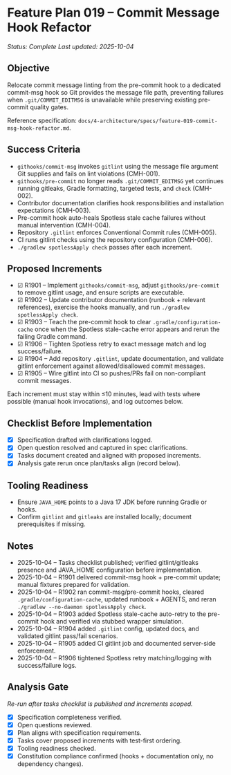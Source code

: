 # Feature Plan 019 – Commit Message Hook Refactor

_Status: Complete_
_Last updated: 2025-10-04_

## Objective
Relocate commit message linting from the pre-commit hook to a dedicated commit-msg hook so Git provides the message file path, preventing failures when `.git/COMMIT_EDITMSG` is unavailable while preserving existing pre-commit quality gates.

Reference specification: `docs/4-architecture/specs/feature-019-commit-msg-hook-refactor.md`.

## Success Criteria
- `githooks/commit-msg` invokes `gitlint` using the message file argument Git supplies and fails on lint violations (CMH-001).
- `githooks/pre-commit` no longer reads `.git/COMMIT_EDITMSG` yet continues running gitleaks, Gradle formatting, targeted tests, and `check` (CMH-002).
- Contributor documentation clarifies hook responsibilities and installation expectations (CMH-003).
- Pre-commit hook auto-heals Spotless stale cache failures without manual intervention (CMH-004).
- Repository `.gitlint` enforces Conventional Commit rules (CMH-005).
- CI runs gitlint checks using the repository configuration (CMH-006).
- `./gradlew spotlessApply check` passes after each increment.

## Proposed Increments
- ☑ R1901 – Implement `githooks/commit-msg`, adjust `githooks/pre-commit` to remove gitlint usage, and ensure scripts are executable.
- ☑ R1902 – Update contributor documentation (runbook + relevant references), exercise the hooks manually, and run `./gradlew spotlessApply check`.
- ☑ R1903 – Teach the pre-commit hook to clear `.gradle/configuration-cache` once when the Spotless stale-cache error appears and rerun the failing Gradle command.
- ☑ R1906 – Tighten Spotless retry to exact message match and log success/failure.
- ☑ R1904 – Add repository `.gitlint`, update documentation, and validate gitlint enforcement against allowed/disallowed commit messages.
- ☑ R1905 – Wire gitlint into CI so pushes/PRs fail on non-compliant commit messages.

Each increment must stay within ≤10 minutes, lead with tests where possible (manual hook invocations), and log outcomes below.

## Checklist Before Implementation
- [x] Specification drafted with clarifications logged.
- [x] Open question resolved and captured in spec clarifications.
- [x] Tasks document created and aligned with proposed increments.
- [x] Analysis gate rerun once plan/tasks align (record below).

## Tooling Readiness
- Ensure `JAVA_HOME` points to a Java 17 JDK before running Gradle or hooks.
- Confirm `gitlint` and `gitleaks` are installed locally; document prerequisites if missing.

## Notes

- 2025-10-04 – Tasks checklist published; verified gitlint/gitleaks presence and JAVA_HOME configuration before implementation.
- 2025-10-04 – R1901 delivered commit-msg hook + pre-commit update; manual fixtures prepared for validation.
- 2025-10-04 – R1902 ran commit-msg/pre-commit hooks, cleared `.gradle/configuration-cache`, updated runbook + AGENTS, and reran `./gradlew --no-daemon spotlessApply check`.
- 2025-10-04 – R1903 added Spotless stale-cache auto-retry to the pre-commit hook and verified via stubbed wrapper simulation.
- 2025-10-04 – R1904 added `.gitlint` config, updated docs, and validated gitlint pass/fail scenarios.
- 2025-10-04 – R1905 added CI gitlint job and documented server-side enforcement.
- 2025-10-04 – R1906 tightened Spotless retry matching/logging with success/failure logs.

## Analysis Gate
_Re-run after tasks checklist is published and increments scoped._

- [x] Specification completeness verified.
- [x] Open questions reviewed.
- [x] Plan aligns with specification requirements.
- [x] Tasks cover proposed increments with test-first ordering.
- [x] Tooling readiness checked.
- [x] Constitution compliance confirmed (hooks + documentation only, no dependency changes).
